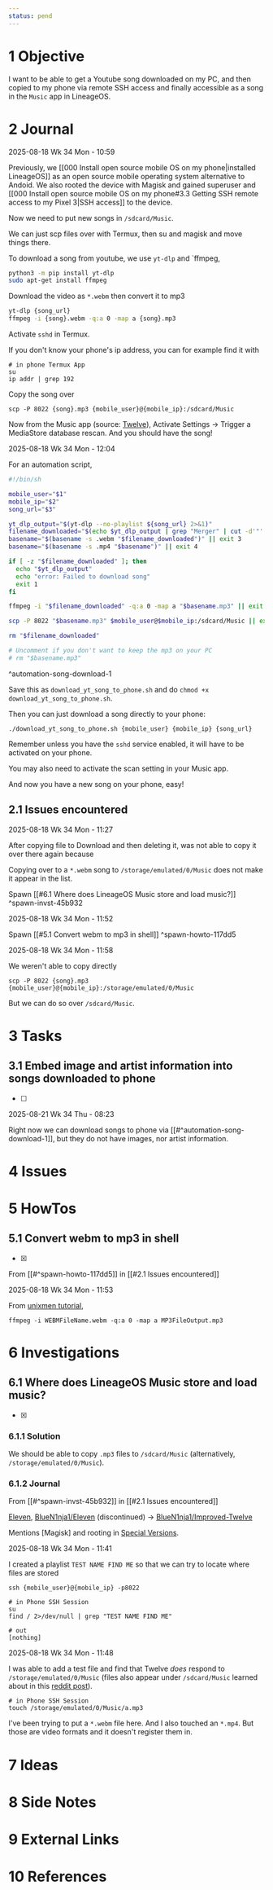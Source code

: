 ```yaml
---
status: pend
---
```

# 1 Objective

I want to be able to get a Youtube song downloaded on my PC, and then copied to my phone via remote SSH access and finally accessible as a song in the `Music` app in LineageOS.

# 2 Journal


2025-08-18 Wk 34 Mon - 10:59

Previously, we [[000 Install open source mobile OS on my phone|installed LineageOS]] as an open source mobile operating system alternative to Andoid. We also rooted the device with Magisk and gained superuser and [[000 Install open source mobile OS on my phone#3.3 Getting SSH remote access to my Pixel 3|SSH access]] to the device.

Now we need to put new songs in `/sdcard/Music`. 

We can just scp files over with Termux, then su and magisk and move things there.

To download a song from youtube, we use `yt-dlp` and `ffmpeg,

```sh
python3 -m pip install yt-dlp
sudo apt-get install ffmpeg
```

Download the video as `*.webm` then convert it to mp3

```sh
yt-dlp {song_url}
ffmpeg -i {song}.webm -q:a 0 -map a {song}.mp3
```

Activate `sshd` in Termux.

If you don't know your phone's ip address, you can for example find it with

```
# in phone Termux App
su
ip addr | grep 192
```

Copy the song over

```
scp -P 8022 {song}.mp3 {mobile_user}@{mobile_ip}:/sdcard/Music
```

Now from the Music app (source: [Twelve](https://github.com/BlueN1nja1/Improved-Twelve/)), Activate Settings -> Trigger a MediaStore database rescan. And you should have the song!

2025-08-18 Wk 34 Mon - 12:04

For an automation script,

```sh
#!/bin/sh

mobile_user="$1"
mobile_ip="$2"
song_url="$3"

yt_dlp_output="$(yt-dlp --no-playlist ${song_url} 2>&1)"
filename_downloaded="$(echo $yt_dlp_output | grep "Merger" | cut -d'"' -f2)" || exit 2
basename="$(basename -s .webm "$filename_downloaded")" || exit 3
basename="$(basename -s .mp4 "$basename")" || exit 4

if [ -z "$filename_downloaded" ]; then
  echo "$yt_dlp_output"
  echo "error: Failed to download song"
  exit 1
fi

ffmpeg -i "$filename_downloaded" -q:a 0 -map a "$basename.mp3" || exit 5

scp -P 8022 "$basename.mp3" $mobile_user@$mobile_ip:/sdcard/Music || exit 6

rm "$filename_downloaded"

# Uncomment if you don't want to keep the mp3 on your PC
# rm "$basename.mp3"
```

^automation-song-download-1

Save this as `download_yt_song_to_phone.sh` and do `chmod +x download_yt_song_to_phone.sh`. 

Then you can just download a song directly to your phone:

```
./download_yt_song_to_phone.sh {mobile_user} {mobile_ip} {song_url}
```

Remember unless you have the `sshd` service enabled, it will have to be activated on your phone.

You may also need to activate the scan setting in your Music app.

And now you have a new song on your phone, easy!

## 2.1 Issues encountered

2025-08-18 Wk 34 Mon - 11:27

After copying file to Download and then deleting it, was not able to copy it over there again because 

Copying over to a `*.webm` song to `/storage/emulated/0/Music` does not make it appear in the list.

Spawn [[#6.1 Where does LineageOS Music store and load music?]] ^spawn-invst-45b932

2025-08-18 Wk 34 Mon - 11:52

Spawn [[#5.1 Convert webm to mp3 in shell]] ^spawn-howto-117dd5

2025-08-18 Wk 34 Mon - 11:58

We weren't able to copy directly

```
scp -P 8022 {song}.mp3 {mobile_user}@{mobile_ip}:/storage/emulated/0/Music
```

But we can do so over `/sdcard/Music`.

# 3 Tasks

## 3.1 Embed image and artist information into songs downloaded to phone

- [ ] 

2025-08-21 Wk 34 Thu - 08:23

Right now we can download songs to phone via [[#^automation-song-download-1]], but they do not have images, nor artist information.

# 4 Issues

# 5 HowTos

## 5.1 Convert webm to mp3 in shell

- [x] 

From [[#^spawn-howto-117dd5]] in [[#2.1 Issues encountered]]

2025-08-18 Wk 34 Mon - 11:53

From [unixmen tutorial](https://www.unixmen.com/webm-to-mp3-how-can-you-convert-in-linux/),

```
ffmpeg -i WEBMFileName.webm -q:a 0 -map a MP3FileOutput.mp3
```

# 6 Investigations

## 6.1 Where does LineageOS Music store and load music?

- [x] 

### 6.1.1 Solution

We should be able to copy `.mp3` files to `/sdcard/Music` (alternatively, `/storage/emulated/0/Music`).

### 6.1.2 Journal

From [[#^spawn-invst-45b932]] in [[#2.1 Issues encountered]]

[Eleven](https://github.com/dwi336/Eleven), [BlueN1nja1/Eleven](https://github.com/BlueN1nja1/Eleven?tab=readme-ov-file) (discontinued) -> [BlueN1nja1/Improved-Twelve](https://github.com/BlueN1nja1/Improved-Twelve)

Mentions [Magisk] and rooting in [Special Versions](https://github.com/BlueN1nja1/Improved-Twelve?tab=readme-ov-file#special-versions).

2025-08-18 Wk 34 Mon - 11:41

I created a playlist `TEST NAME FIND ME` so that we can try to locate where files are stored

```
ssh {mobile_user}@{mobile_ip} -p8022

# in Phone SSH Session
su
find / 2>/dev/null | grep "TEST NAME FIND ME"

# out
[nothing]
```

2025-08-18 Wk 34 Mon - 11:48

I was able to add a test file and find that Twelve *does* respond to `/storage/emulated/0/Music` (files also appear under `/sdcard/Music` learned about in this [reddit post](https://www.reddit.com/r/LineageOS/comments/18l1lh1/comment/kdv88f3/?utm_source=share&utm_medium=web3x&utm_name=web3xcss&utm_term=1&utm_content=share_button)).

```
# in Phone SSH Session
touch /storage/emulated/0/Music/a.mp3
```

I've been trying to put a `*.webm` file here. And I also touched an `*.mp4`. But those are video formats and it doesn't register them in.


# 7 Ideas

# 8 Side Notes
# 9 External Links

# 10 References